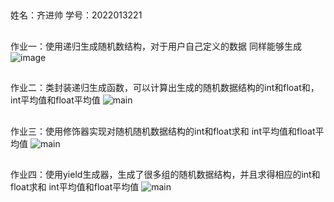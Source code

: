 

##
姓名：齐进帅
学号：2022013221



##
作业一：使用递归生成随机数结构，对于用户自己定义的数据 同样能够生成
![image](https://github.com/wanghan79/2024_Python/blob/main/2022013221%E9%BD%90%E8%BF%9B%E5%B8%85/homework1.png)
##
作业二：类封装递归生成函数，可以计算出生成的随机数据结构的int和float和，int平均值和float平均值
![main](https://github.com/wanghan79/2024_Python/blob/main/2022013221%E9%BD%90%E8%BF%9B%E5%B8%85/homework2.png)
##
作业三：使用修饰器实现对随机随机数据结构的int和float求和 int平均值和float平均值
![main](https://github.com/wanghan79/2024_Python/blob/main/2022013221%E9%BD%90%E8%BF%9B%E5%B8%85/homework3.png)
##
作业四：使用yield生成器，生成了很多组的随机数据结构，并且求得相应的int和float求和 int平均值和float平均值
![main](https://github.com/wanghan79/2024_Python/blob/main/2022013221%E9%BD%90%E8%BF%9B%E5%B8%85/homework4.png)

